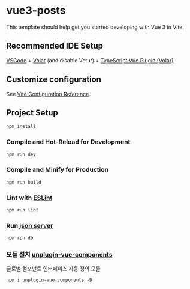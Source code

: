 # vue3-posts

This template should help get you started developing with Vue 3 in Vite.

## Recommended IDE Setup

[VSCode](https://code.visualstudio.com/) + [Volar](https://marketplace.visualstudio.com/items?itemName=Vue.volar) (and disable Vetur) + [TypeScript Vue Plugin (Volar)](https://marketplace.visualstudio.com/items?itemName=Vue.vscode-typescript-vue-plugin).

## Customize configuration

See [Vite Configuration Reference](https://vitejs.dev/config/).

## Project Setup

```sh
npm install
```

### Compile and Hot-Reload for Development

```sh
npm run dev
```

### Compile and Minify for Production

```sh
npm run build
```

### Lint with [ESLint](https://eslint.org/)

```sh
npm run lint
```

### Run [json server](https://github.com/typicode/json-server)

```sh
npm run db
```

### 모듈 설치 [unplugin-vue-components](https://www.npmjs.com/package/unplugin-vue-components)
글로벌 컴포넌트 인터페이스 자동 정의 모듈
```
npm i unplugin-vue-components -D
```
